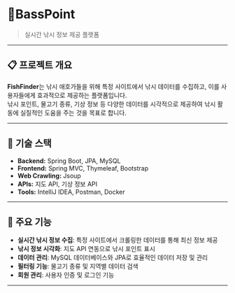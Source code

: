 # 🎣BassPoint

> 실시간 낚시 정보 제공 플랫폼

---

## 📋 **프로젝트 개요**

**FishFinder**는 낚시 애호가들을 위해 특정 사이트에서 낚시 데이터를 수집하고, 이를 사용자들에게 효과적으로 제공하는 플랫폼입니다.  
낚시 포인트, 물고기 종류, 기상 정보 등 다양한 데이터를 시각적으로 제공하여 낚시 활동에 실질적인 도움을 주는 것을 목표로 합니다.

---

## 🧰 **기술 스택**

- **Backend:** Spring Boot, JPA, MySQL  
- **Frontend:** Spring MVC, Thymeleaf, Bootstrap 
- **Web Crawling:** Jsoup  
- **APIs:** 지도 API, 기상 정보 API  
- **Tools:** IntelliJ IDEA, Postman, Docker  

---

## 📌 **주요 기능**

- **실시간 낚시 정보 수집**: 특정 사이트에서 크롤링한 데이터를 통해 최신 정보 제공  
- **낚시 정보 시각화**: 지도 API 연동으로 낚시 포인트 표시  
- **데이터 관리**: MySQL 데이터베이스와 JPA로 효율적인 데이터 저장 및 관리  
- **필터링 기능**: 물고기 종류 및 지역별 데이터 검색  
- **회원 관리**: 사용자 인증 및 로그인 기능  

---
